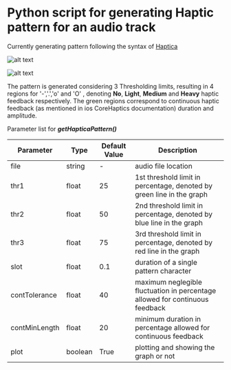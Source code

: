 # Python script for generating Haptic pattern for an audio track  
  
Currently generating pattern following the syntax of [Haptica](https://github.com/efremidze/Haptica)
  
![alt text][logo]

[logo]: https://buet-edu-1.s3.amazonaws.com/auto_upload/0RMFi9mrPNe7mol2JwcZAf40F3n2/1623669877069.png "Logo Title Text 2"

![alt text][logo1]

[logo1]: https://buet-edu-1.s3.amazonaws.com/auto_upload/0RMFi9mrPNe7mol2JwcZAf40F3n2/1623669609554.png "Logo Title Text 2"
  
The pattern is generated considering 3 Thresholding limits, resulting in 4 regions for '-','.','o' and 'O' , denoting __No__, __Light__, __Medium__ and __Heavy__ haptic feedback respectively.   The green regions correspond to continuous haptic feedback (as mentioned in ios CoreHaptics documentation) duration and amplitude.
  
Parameter list for __*getHapticaPattern()*__

| Parameter | Type | Default Value | Description |
| --- | -- | ----------- |----|
|file|string|-|audio file location|
|thr1|float|25|1st threshold limit in percentage, denoted by green line in the graph|
|thr2|float|50|2nd threshold limit in percentage, denoted by blue line in the graph|
|thr3|float|75|3rd threshold limit in percentage, denoted by red line in the graph|
|slot|float|0.1|duration of a single pattern character|
|contTolerance|float|40|maximum neglegible fluctuation in percentage allowed for continuous feedback|
|contMinLength|float|20|minimum duration in percentage allowed for continuous feedback|
|plot|boolean|True|plotting and showing the graph or not|
